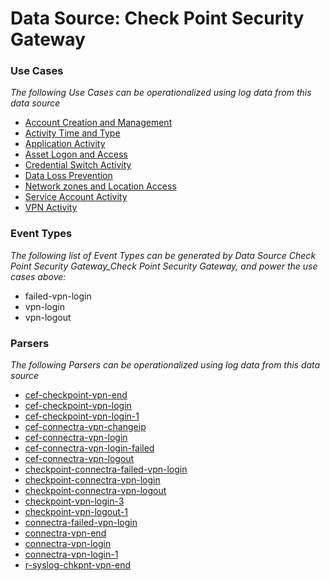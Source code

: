 Data Source: Check Point Security Gateway
=========================================

### Use Cases

_The following Use Cases can be operationalized using log data from this data source_

* [Account Creation and Management](usecase_account_creation_and_management.md)
* [Activity Time  and Type](usecase_activity_time__and_type.md)
* [Application Activity](usecase_application_activity.md)
* [Asset Logon and Access](usecase_asset_logon_and_access.md)
* [Credential Switch Activity](usecase_credential_switch_activity.md)
* [Data Loss Prevention](usecase_data_loss_prevention.md)
* [Network zones and Location Access](usecase_network_zones_and_location_access.md)
* [Service Account Activity](usecase_service_account_activity.md)
* [VPN Activity](usecase_vpn_activity.md)


### Event Types

_The following list of Event Types can be generated by Data Source Check Point Security Gateway_Check Point Security Gateway, and power the use cases above:_

- failed-vpn-login
- vpn-login
- vpn-logout


### Parsers

_The following Parsers can be operationalized using log data from this data source_

* [cef-checkpoint-vpn-end](parserContent_cef-checkpoint-vpn-end.md)
* [cef-checkpoint-vpn-login](parserContent_cef-checkpoint-vpn-login.md)
* [cef-checkpoint-vpn-login-1](parserContent_cef-checkpoint-vpn-login-1.md)
* [cef-connectra-vpn-changeip](parserContent_cef-connectra-vpn-changeip.md)
* [cef-connectra-vpn-login](parserContent_cef-connectra-vpn-login.md)
* [cef-connectra-vpn-login-failed](parserContent_cef-connectra-vpn-login-failed.md)
* [cef-connectra-vpn-logout](parserContent_cef-connectra-vpn-logout.md)
* [checkpoint-connectra-failed-vpn-login](parserContent_checkpoint-connectra-failed-vpn-login.md)
* [checkpoint-connectra-vpn-login](parserContent_checkpoint-connectra-vpn-login.md)
* [checkpoint-connectra-vpn-logout](parserContent_checkpoint-connectra-vpn-logout.md)
* [checkpoint-vpn-login-3](parserContent_checkpoint-vpn-login-3.md)
* [checkpoint-vpn-logout-1](parserContent_checkpoint-vpn-logout-1.md)
* [connectra-failed-vpn-login](parserContent_connectra-failed-vpn-login.md)
* [connectra-vpn-end](parserContent_connectra-vpn-end.md)
* [connectra-vpn-login](parserContent_connectra-vpn-login.md)
* [connectra-vpn-login-1](parserContent_connectra-vpn-login-1.md)
* [r-syslog-chkpnt-vpn-end](parserContent_r-syslog-chkpnt-vpn-end.md)
